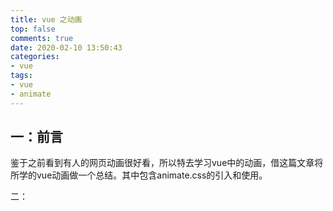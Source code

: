 ```yaml
---
title: vue 之动画
top: false
comments: true
date: 2020-02-10 13:50:43
categories:
- vue
tags:
- vue
- animate
---
```


## 一：前言

鉴于之前看到有人的网页动画很好看，所以特去学习vue中的动画，借这篇文章将所学的vue动画做一个总结。其中包含animate.css的引入和使用。

<!-- more -->

二：